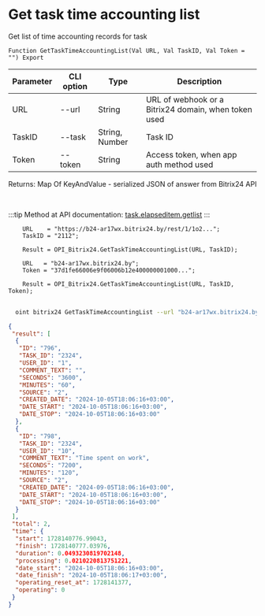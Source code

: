 ﻿---
sidebar_position: 3
---

# Get task time accounting list
 Get list of time accounting records for task



`Function GetTaskTimeAccountingList(Val URL, Val TaskID, Val Token = "") Export`

  | Parameter | CLI option | Type | Description |
  |-|-|-|-|
  | URL | --url | String | URL of webhook or a Bitrix24 domain, when token used |
  | TaskID | --task | String, Number | Task ID |
  | Token | --token | String | Access token, when app auth method used |

  
  Returns:  Map Of KeyAndValue - serialized JSON of answer from Bitrix24 API

<br/>

:::tip
Method at API documentation: [task.elapseditem.getlist](https://dev.1c-bitrix.ru/rest_help/tasks/task/elapseditem/getlist.php)
:::
<br/>


```bsl title="Code example"
    URL    = "https://b24-ar17wx.bitrix24.by/rest/1/1o2...";
    TaskID = "2112";

    Result = OPI_Bitrix24.GetTaskTimeAccountingList(URL, TaskID);

    URL   = "b24-ar17wx.bitrix24.by";
    Token = "37d1fe66006e9f06006b12e400000001000...";

    Result = OPI_Bitrix24.GetTaskTimeAccountingList(URL, TaskID, Token);
```



```sh title="CLI command example"
    
  oint bitrix24 GetTaskTimeAccountingList --url "b24-ar17wx.bitrix24.by" --task "1088" --token "fe3fa966006e9f06006b12e400000001000..."

```

```json title="Result"
{
 "result": [
  {
   "ID": "796",
   "TASK_ID": "2324",
   "USER_ID": "1",
   "COMMENT_TEXT": "",
   "SECONDS": "3600",
   "MINUTES": "60",
   "SOURCE": "2",
   "CREATED_DATE": "2024-10-05T18:06:16+03:00",
   "DATE_START": "2024-10-05T18:06:16+03:00",
   "DATE_STOP": "2024-10-05T18:06:16+03:00"
  },
  {
   "ID": "798",
   "TASK_ID": "2324",
   "USER_ID": "10",
   "COMMENT_TEXT": "Time spent on work",
   "SECONDS": "7200",
   "MINUTES": "120",
   "SOURCE": "2",
   "CREATED_DATE": "2024-09-05T18:06:16+03:00",
   "DATE_START": "2024-10-05T18:06:16+03:00",
   "DATE_STOP": "2024-10-05T18:06:16+03:00"
  }
 ],
 "total": 2,
 "time": {
  "start": 1728140776.99043,
  "finish": 1728140777.03976,
  "duration": 0.0493230819702148,
  "processing": 0.0210220813751221,
  "date_start": "2024-10-05T18:06:16+03:00",
  "date_finish": "2024-10-05T18:06:17+03:00",
  "operating_reset_at": 1728141377,
  "operating": 0
 }
}
```
